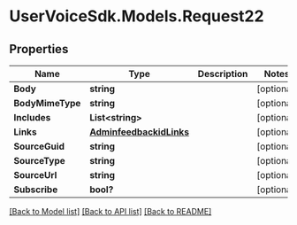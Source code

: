 # UserVoiceSdk.Models.Request22
## Properties

Name | Type | Description | Notes
------------ | ------------- | ------------- | -------------
**Body** | **string** |  | [optional] 
**BodyMimeType** | **string** |  | [optional] 
**Includes** | **List&lt;string&gt;** |  | [optional] 
**Links** | [**AdminfeedbackidLinks**](AdminfeedbackidLinks.md) |  | [optional] 
**SourceGuid** | **string** |  | [optional] 
**SourceType** | **string** |  | [optional] 
**SourceUrl** | **string** |  | [optional] 
**Subscribe** | **bool?** |  | [optional] 

[[Back to Model list]](../README.md#documentation-for-models) [[Back to API list]](../README.md#documentation-for-api-endpoints) [[Back to README]](../README.md)

